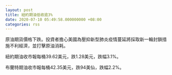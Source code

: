 ```yaml
---
layout: post
title: 紐約期油低收逾3%
date: 2020-07-10 05:49:58.000000000 +08:00
categories: rss
---
```


原油期貨價格下跌。投資者擔心美國為壓抑新型肺炎疫情蔓延將採取新一輪封鎖措施不利經濟，並打擊原油消耗。

紐約期油收市報每桶39.62美元，跌1.28美元，跌幅3.1%。

布蘭特期油收市報每桶42.35美元，跌94美仙，跌幅2.2%。
